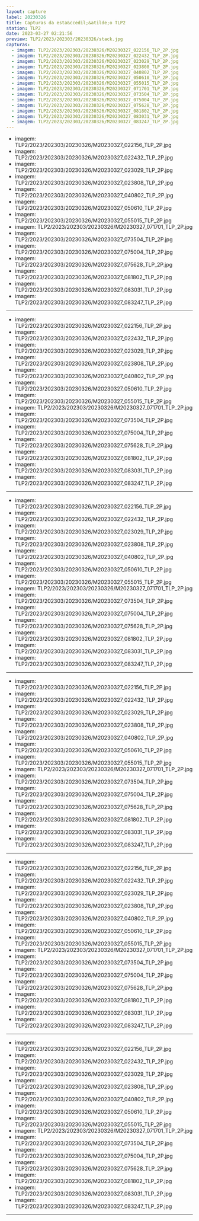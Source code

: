 ```yaml
---
layout: capture
label: 20230326
title: Capturas da esta&ccedil;&atilde;o TLP2
station: TLP2
date: 2023-03-27 02:21:56
preview: TLP2/2023/202303/20230326/stack.jpg
capturas:
  - imagem: TLP2/2023/202303/20230326/M20230327_022156_TLP_2P.jpg
  - imagem: TLP2/2023/202303/20230326/M20230327_022432_TLP_2P.jpg
  - imagem: TLP2/2023/202303/20230326/M20230327_023029_TLP_2P.jpg
  - imagem: TLP2/2023/202303/20230326/M20230327_023808_TLP_2P.jpg
  - imagem: TLP2/2023/202303/20230326/M20230327_040802_TLP_2P.jpg
  - imagem: TLP2/2023/202303/20230326/M20230327_050610_TLP_2P.jpg
  - imagem: TLP2/2023/202303/20230326/M20230327_055015_TLP_2P.jpg
  - imagem: TLP2/2023/202303/20230326/M20230327_071701_TLP_2P.jpg
  - imagem: TLP2/2023/202303/20230326/M20230327_073504_TLP_2P.jpg
  - imagem: TLP2/2023/202303/20230326/M20230327_075004_TLP_2P.jpg
  - imagem: TLP2/2023/202303/20230326/M20230327_075628_TLP_2P.jpg
  - imagem: TLP2/2023/202303/20230326/M20230327_081802_TLP_2P.jpg
  - imagem: TLP2/2023/202303/20230326/M20230327_083031_TLP_2P.jpg
  - imagem: TLP2/2023/202303/20230326/M20230327_083247_TLP_2P.jpg
---
```

  - imagem: TLP2/2023/202303/20230326/M20230327_022156_TLP_2P.jpg
  - imagem: TLP2/2023/202303/20230326/M20230327_022432_TLP_2P.jpg
  - imagem: TLP2/2023/202303/20230326/M20230327_023029_TLP_2P.jpg
  - imagem: TLP2/2023/202303/20230326/M20230327_023808_TLP_2P.jpg
  - imagem: TLP2/2023/202303/20230326/M20230327_040802_TLP_2P.jpg
  - imagem: TLP2/2023/202303/20230326/M20230327_050610_TLP_2P.jpg
  - imagem: TLP2/2023/202303/20230326/M20230327_055015_TLP_2P.jpg
  - imagem: TLP2/2023/202303/20230326/M20230327_071701_TLP_2P.jpg
  - imagem: TLP2/2023/202303/20230326/M20230327_073504_TLP_2P.jpg
  - imagem: TLP2/2023/202303/20230326/M20230327_075004_TLP_2P.jpg
  - imagem: TLP2/2023/202303/20230326/M20230327_075628_TLP_2P.jpg
  - imagem: TLP2/2023/202303/20230326/M20230327_081802_TLP_2P.jpg
  - imagem: TLP2/2023/202303/20230326/M20230327_083031_TLP_2P.jpg
  - imagem: TLP2/2023/202303/20230326/M20230327_083247_TLP_2P.jpg
---
  - imagem: TLP2/2023/202303/20230326/M20230327_022156_TLP_2P.jpg
  - imagem: TLP2/2023/202303/20230326/M20230327_022432_TLP_2P.jpg
  - imagem: TLP2/2023/202303/20230326/M20230327_023029_TLP_2P.jpg
  - imagem: TLP2/2023/202303/20230326/M20230327_023808_TLP_2P.jpg
  - imagem: TLP2/2023/202303/20230326/M20230327_040802_TLP_2P.jpg
  - imagem: TLP2/2023/202303/20230326/M20230327_050610_TLP_2P.jpg
  - imagem: TLP2/2023/202303/20230326/M20230327_055015_TLP_2P.jpg
  - imagem: TLP2/2023/202303/20230326/M20230327_071701_TLP_2P.jpg
  - imagem: TLP2/2023/202303/20230326/M20230327_073504_TLP_2P.jpg
  - imagem: TLP2/2023/202303/20230326/M20230327_075004_TLP_2P.jpg
  - imagem: TLP2/2023/202303/20230326/M20230327_075628_TLP_2P.jpg
  - imagem: TLP2/2023/202303/20230326/M20230327_081802_TLP_2P.jpg
  - imagem: TLP2/2023/202303/20230326/M20230327_083031_TLP_2P.jpg
  - imagem: TLP2/2023/202303/20230326/M20230327_083247_TLP_2P.jpg
---
  - imagem: TLP2/2023/202303/20230326/M20230327_022156_TLP_2P.jpg
  - imagem: TLP2/2023/202303/20230326/M20230327_022432_TLP_2P.jpg
  - imagem: TLP2/2023/202303/20230326/M20230327_023029_TLP_2P.jpg
  - imagem: TLP2/2023/202303/20230326/M20230327_023808_TLP_2P.jpg
  - imagem: TLP2/2023/202303/20230326/M20230327_040802_TLP_2P.jpg
  - imagem: TLP2/2023/202303/20230326/M20230327_050610_TLP_2P.jpg
  - imagem: TLP2/2023/202303/20230326/M20230327_055015_TLP_2P.jpg
  - imagem: TLP2/2023/202303/20230326/M20230327_071701_TLP_2P.jpg
  - imagem: TLP2/2023/202303/20230326/M20230327_073504_TLP_2P.jpg
  - imagem: TLP2/2023/202303/20230326/M20230327_075004_TLP_2P.jpg
  - imagem: TLP2/2023/202303/20230326/M20230327_075628_TLP_2P.jpg
  - imagem: TLP2/2023/202303/20230326/M20230327_081802_TLP_2P.jpg
  - imagem: TLP2/2023/202303/20230326/M20230327_083031_TLP_2P.jpg
  - imagem: TLP2/2023/202303/20230326/M20230327_083247_TLP_2P.jpg
---
  - imagem: TLP2/2023/202303/20230326/M20230327_022156_TLP_2P.jpg
  - imagem: TLP2/2023/202303/20230326/M20230327_022432_TLP_2P.jpg
  - imagem: TLP2/2023/202303/20230326/M20230327_023029_TLP_2P.jpg
  - imagem: TLP2/2023/202303/20230326/M20230327_023808_TLP_2P.jpg
  - imagem: TLP2/2023/202303/20230326/M20230327_040802_TLP_2P.jpg
  - imagem: TLP2/2023/202303/20230326/M20230327_050610_TLP_2P.jpg
  - imagem: TLP2/2023/202303/20230326/M20230327_055015_TLP_2P.jpg
  - imagem: TLP2/2023/202303/20230326/M20230327_071701_TLP_2P.jpg
  - imagem: TLP2/2023/202303/20230326/M20230327_073504_TLP_2P.jpg
  - imagem: TLP2/2023/202303/20230326/M20230327_075004_TLP_2P.jpg
  - imagem: TLP2/2023/202303/20230326/M20230327_075628_TLP_2P.jpg
  - imagem: TLP2/2023/202303/20230326/M20230327_081802_TLP_2P.jpg
  - imagem: TLP2/2023/202303/20230326/M20230327_083031_TLP_2P.jpg
  - imagem: TLP2/2023/202303/20230326/M20230327_083247_TLP_2P.jpg
---
  - imagem: TLP2/2023/202303/20230326/M20230327_022156_TLP_2P.jpg
  - imagem: TLP2/2023/202303/20230326/M20230327_022432_TLP_2P.jpg
  - imagem: TLP2/2023/202303/20230326/M20230327_023029_TLP_2P.jpg
  - imagem: TLP2/2023/202303/20230326/M20230327_023808_TLP_2P.jpg
  - imagem: TLP2/2023/202303/20230326/M20230327_040802_TLP_2P.jpg
  - imagem: TLP2/2023/202303/20230326/M20230327_050610_TLP_2P.jpg
  - imagem: TLP2/2023/202303/20230326/M20230327_055015_TLP_2P.jpg
  - imagem: TLP2/2023/202303/20230326/M20230327_071701_TLP_2P.jpg
  - imagem: TLP2/2023/202303/20230326/M20230327_073504_TLP_2P.jpg
  - imagem: TLP2/2023/202303/20230326/M20230327_075004_TLP_2P.jpg
  - imagem: TLP2/2023/202303/20230326/M20230327_075628_TLP_2P.jpg
  - imagem: TLP2/2023/202303/20230326/M20230327_081802_TLP_2P.jpg
  - imagem: TLP2/2023/202303/20230326/M20230327_083031_TLP_2P.jpg
  - imagem: TLP2/2023/202303/20230326/M20230327_083247_TLP_2P.jpg
---
  - imagem: TLP2/2023/202303/20230326/M20230327_022156_TLP_2P.jpg
  - imagem: TLP2/2023/202303/20230326/M20230327_022432_TLP_2P.jpg
  - imagem: TLP2/2023/202303/20230326/M20230327_023029_TLP_2P.jpg
  - imagem: TLP2/2023/202303/20230326/M20230327_023808_TLP_2P.jpg
  - imagem: TLP2/2023/202303/20230326/M20230327_040802_TLP_2P.jpg
  - imagem: TLP2/2023/202303/20230326/M20230327_050610_TLP_2P.jpg
  - imagem: TLP2/2023/202303/20230326/M20230327_055015_TLP_2P.jpg
  - imagem: TLP2/2023/202303/20230326/M20230327_071701_TLP_2P.jpg
  - imagem: TLP2/2023/202303/20230326/M20230327_073504_TLP_2P.jpg
  - imagem: TLP2/2023/202303/20230326/M20230327_075004_TLP_2P.jpg
  - imagem: TLP2/2023/202303/20230326/M20230327_075628_TLP_2P.jpg
  - imagem: TLP2/2023/202303/20230326/M20230327_081802_TLP_2P.jpg
  - imagem: TLP2/2023/202303/20230326/M20230327_083031_TLP_2P.jpg
  - imagem: TLP2/2023/202303/20230326/M20230327_083247_TLP_2P.jpg
---
